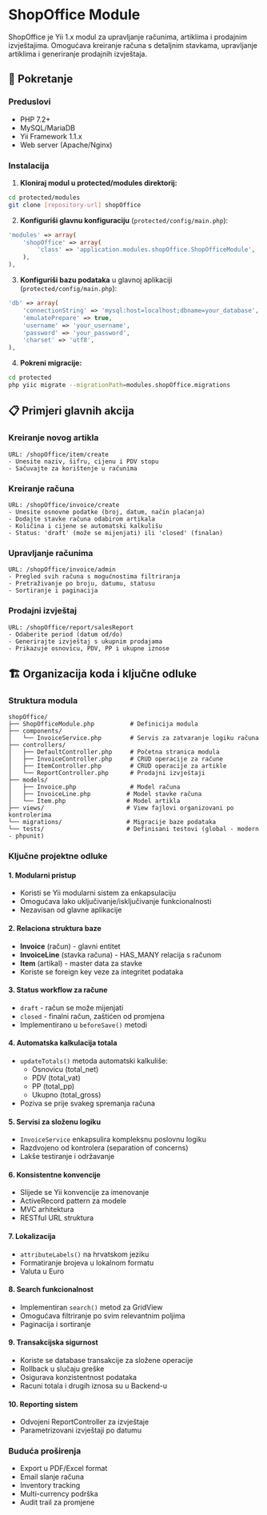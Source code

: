 # ShopOffice Module

ShopOffice je Yii 1.x modul za upravljanje računima, artiklima i prodajnim izvještajima. Omogućava kreiranje računa s detaljnim stavkama, upravljanje artiklima i generiranje prodajnih izvještaja.

## 🚀 Pokretanje

### Preduslovi
- PHP 7.2+
- MySQL/MariaDB
- Yii Framework 1.1.x
- Web server (Apache/Nginx)

### Instalacija

1. **Kloniraj modul u protected/modules direktorij:**
```bash
cd protected/modules
git clone [repository-url] shopOffice
```

2. **Konfiguriši glavnu konfiguraciju** (`protected/config/main.php`):
```php
'modules' => array(
    'shopOffice' => array(
        'class' => 'application.modules.shopOffice.ShopOfficeModule',
    ),
),
```

3. **Konfiguriši bazu podataka** u glavnoj aplikaciji (`protected/config/main.php`):
```php
'db' => array(
	'connectionString' => 'mysql:host=localhost;dbname=your_database',
	'emulatePrepare' => true,
	'username' => 'your_username',
	'password' => 'your_password',
	'charset' => 'utf8',
),
```

4. **Pokreni migracije:**

```bash
cd protected
php yiic migrate --migrationPath=modules.shopOffice.migrations
```


## 📋 Primjeri glavnih akcija

### Kreiranje novog artikla
```
URL: /shopOffice/item/create
- Unesite naziv, šifru, cijenu i PDV stopu
- Sačuvajte za korištenje u računima
```

### Kreiranje računa
```
URL: /shopOffice/invoice/create
- Unesite osnovne podatke (broj, datum, način plaćanja)
- Dodajte stavke računa odabirom artikala
- Količina i cijene se automatski kalkulišu
- Status: 'draft' (može se mijenjati) ili 'closed' (finalan)
```

### Upravljanje računima
```
URL: /shopOffice/invoice/admin
- Pregled svih računa s mogućnostima filtriranja
- Pretraživanje po broju, datumu, statusu
- Sortiranje i paginacija
```

### Prodajni izvještaj
```
URL: /shopOffice/report/salesReport
- Odaberite period (datum od/do)
- Generirajte izvještaj s ukupnim prodajama
- Prikazuje osnovicu, PDV, PP i ukupne iznose
```

## 🏗️ Organizacija koda i ključne odluke

### Struktura modula
```
shopOffice/
├── ShopOfficeModule.php          # Definicija modula
├── components/
│   └── InvoiceService.php        # Servis za zatvaranje logiku računa
├── controllers/
│   ├── DefaultController.php     # Početna stranica modula
│   ├── InvoiceController.php     # CRUD operacije za račune
│   ├── ItemController.php        # CRUD operacije za artikle
│   └── ReportController.php      # Prodajni izvještaji
├── models/
│   ├── Invoice.php               # Model računa
│   ├── InvoiceLine.php          # Model stavke računa
│   └── Item.php                 # Model artikla
├── views/                       # View fajlovi organizovani po kontrolerima
└── migrations/                  # Migracije baze podataka
└── tests/                       # Definisani testovi (global - modern - phpunit)
```

### Ključne projektne odluke

#### 1. **Modularni pristup**
- Koristi se Yii modularni sistem za enkapsulaciju
- Omogućava lako uključivanje/isključivanje funkcionalnosti
- Nezavisan od glavne aplikacije

#### 2. **Relaciona struktura baze**
- **Invoice** (račun) - glavni entitet
- **InvoiceLine** (stavka računa) - HAS_MANY relacija s računom
- **Item** (artikal) - master data za stavke
- Koriste se foreign key veze za integritet podataka

#### 3. **Status workflow za račune**
- `draft` - račun se može mijenjati
- `closed` - finalni račun, zaštićen od promjena
- Implementirano u `beforeSave()` metodi

#### 4. **Automatska kalkulacija totala**
- `updateTotals()` metoda automatski kalkuliše:
  - Osnovicu (total_net)
  - PDV (total_vat) 
  - PP (total_pp)
  - Ukupno (total_gross)
- Poziva se prije svakeg spremanja računa

#### 5. **Servisi za složenu logiku**
- `InvoiceService` enkapsulira kompleksnu poslovnu logiku
- Razdvojeno od kontrolera (separation of concerns)
- Lakše testiranje i održavanje

#### 6. **Konsistentne konvencije**
- Slijede se Yii konvencije za imenovanje
- ActiveRecord pattern za modele
- MVC arhitektura
- RESTful URL struktura

#### 7. **Lokalizacija**
- `attributeLabels()` na hrvatskom jeziku
- Formatiranje brojeva u lokalnom formatu
- Valuta u Euro

#### 8. **Search funkcionalnost**
- Implementiran `search()` metod za GridView
- Omogućava filtriranje po svim relevantnim poljima
- Paginacija i sortiranje

#### 9. **Transakcijska sigurnost**
- Koriste se database transakcije za složene operacije
- Rollback u slučaju greške
- Osigurava konzistentnost podataka
- Racuni totala i drugih iznosa su u Backend-u

#### 10. **Reporting sistem**
- Odvojeni ReportController za izvještaje
- Parametrizovani izvještaji po datumu

### Buduća proširenja
- Export u PDF/Excel format
- Email slanje računa
- Inventory tracking
- Multi-currency podrška
- Audit trail za promjene

